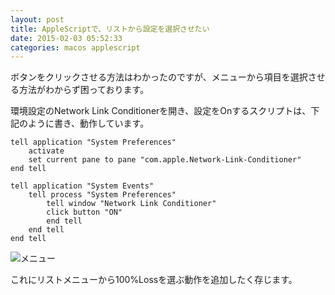 ```yaml
---
layout: post
title: AppleScriptで、リストから設定を選択させたい
date: 2015-02-03 05:52:33
categories: macos applescript
---
```

<p>ボタンをクリックさせる方法はわかったのですが、メニューから項目を選択させる方法がわからず困っております。</p>

<p>環境設定のNetwork Link Conditionerを開き、設定をOnするスクリプトは、下記のように書き、動作しています。</p>

```
tell application "System Preferences"
    activate
    set current pane to pane "com.apple.Network-Link-Conditioner"
end tell

tell application "System Events"
    tell process "System Preferences"
        tell window "Network Link Conditioner"
        click button "ON"
        end tell
    end tell
end tell
```

<p><img src="https://i.stack.imgur.com/wQ8TY.png" alt="メニュー"></p>

<p>これにリストメニューから100%Lossを選ぶ動作を追加したく存じます。</p>
